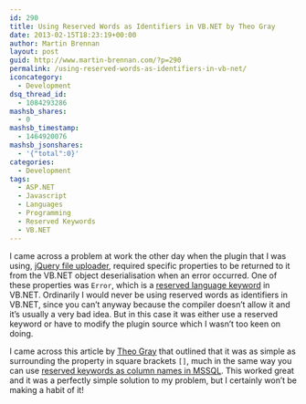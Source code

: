 ```yaml
---
id: 290
title: Using Reserved Words as Identifiers in VB.NET by Theo Gray
date: 2013-02-15T18:23:19+00:00
author: Martin Brennan
layout: post
guid: http://www.martin-brennan.com/?p=290
permalink: /using-reserved-words-as-identifiers-in-vb-net/
iconcategory:
  - Development
dsq_thread_id:
  - 1084293286
mashsb_shares:
  - 0
mashsb_timestamp:
  - 1464920076
mashsb_jsonshares:
  - '{"total":0}'
categories:
  - Development
tags:
  - ASP.NET
  - Javascript
  - Languages
  - Programming
  - Reserved Keywords
  - VB.NET
---
```

I came across a problem at work the other day when the plugin that I was using, [jQuery file uploader](http://blueimp.github.com/jQuery-File-Upload/), required specific properties to be returned to it from the VB.NET object deserialisation when an error occurred. One of these properties was `Error`, which is a [reserved language keyword](http://www.theogray.com/blog/2009/03/using-reserved-words-as-identifiers-in-vbnet) in VB.NET. Ordinarily I would never be using reserved words as identifiers in VB.NET, since you can&#8217;t anyway because the compiler doesn&#8217;t allow it and it&#8217;s usually a very bad idea. But in this case it was either use a reserved keyword or have to modify the plugin source which I wasn&#8217;t too keen on doing.

I came across this article by [Theo Gray](http://www.theogray.com/blog/2009/03/using-reserved-words-as-identifiers-in-vbnet) that outlined that it was as simple as surrounding the property in square brackets `[]`, much in the same way you can use [reserved keywords as column names in MSSQL](http://stackoverflow.com/questions/285775/how-to-deal-with-sql-column-names-that-look-like-sql-keywords). This worked great and it was a perfectly simple solution to my problem, but I certainly won&#8217;t be making a habit of it!
